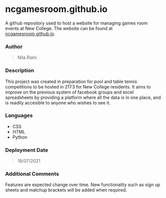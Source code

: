 # ncgamesroom.github.io
A github repository used to host a website for managing games room events at New College. The website can be found at [ncgamesroom.github.io](https://ncgamesroom.github.io).
### Author
> Nila Riahi
### Description
This project was created in preparation for pool and table tennis competitions to be hosted in 21T3 for New College residents. It aims to improve on the previous system of facebook groups and excel spreadsheets by providing a platform where all the data is in one place, and is readily accesible to anyone who wishes to see it.
### Languages
* CSS
* HTML
* Python
### Deployment Date
> 18/07/2021
### Additional Comments
Features are expected change over time. New functionality such as sign up sheets and matchup brackets will be added when required.
